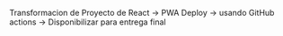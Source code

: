 Transformacion de Proyecto de React -> PWA
Deploy -> usando GitHub actions -> Disponibilizar para entrega final
